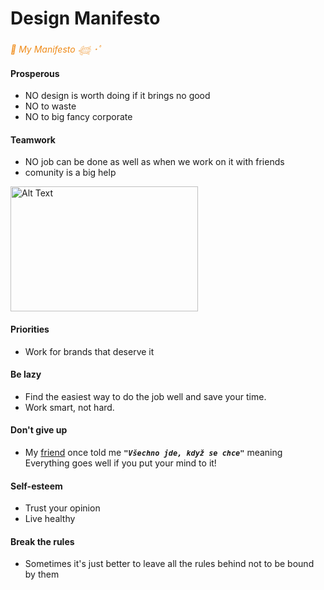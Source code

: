 # Design Manifesto

<span style="color:#ef8a17">*🐢 My Manifesto 𓆉 ･ﾟ*</span>

#### Prosperous
- NO design is worth doing if it brings no good
- NO to waste
- NO to big fancy corporate
#### Teamwork
- NO job can be done as well as when we work on it with friends
- comunity is a big help

 <img src="https://github.com/user-attachments/assets/55939860-46a7-44a5-97d8-46858415ba9a" alt="Alt Text" width="300" height="200">

#### Priorities
- Work for brands that deserve it
#### Be lazy
- Find the easiest way to do the job well and save your time.
- Work smart, not hard.
#### Don't give up
- My [friend](https://github.com/sprtokiller) once told me _**``"Všechno jde, když se chce"``**_ meaning Everything goes well if you put your mind to it!
#### Self-esteem
- Trust your opinion
- Live healthy
#### Break the rules
- Sometimes it's just better to leave all the rules behind not to be bound by them
